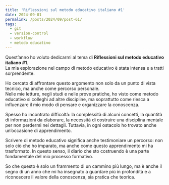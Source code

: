 ```yaml
---
title: 'Riflessioni sul metodo educativo italiano #1'
date: 2024-09-01
permalink: /posts/2024/09/post-61/
tags:
  - git
  - version-control
  - workflow
  - metodo educativo
---
```


Quest’anno ho voluto dedicarmi al tema di **Riflessioni sul metodo educativo italiano #1**.  
La mia esplorazione nel campo di metodo educativo è stata intensa e a tratti sorprendente.  

Ho cercato di affrontare questo argomento non solo da un punto di vista tecnico, ma anche come percorso personale.  
Nelle mie letture, negli studi e nelle prove pratiche, ho visto come metodo educativo si colleghi ad altre discipline, 
ma soprattutto come riesca a influenzare il mio modo di pensare e organizzare la conoscenza.  

Spesso ho incontrato difficoltà: la complessità di alcuni concetti, la quantità di informazioni da elaborare, 
la necessità di costruire una disciplina mentale per non perdermi nei dettagli. Tuttavia, in ogni ostacolo ho trovato anche 
un’occasione di apprendimento.  

Scrivere di metodo educativo significa anche testimoniare un percorso: non solo ciò che ho imparato, ma anche come 
questo apprendimento mi ha trasformato. In questo senso, il diario che sto costruendo è una parte fondamentale 
del mio processo formativo.  

So che questo è solo un frammento di un cammino più lungo, ma è anche il segno di un anno che mi ha insegnato 
a guardare più in profondità e a riconoscere il valore della conoscenza, sia pratica che teorica.

